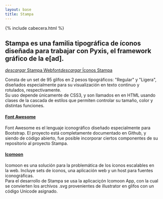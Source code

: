 ```yaml
---
layout: base
title: Stampa
---
```

{% include cabecera.html %}
<div class='content'>

<h2 class="gris-oscuro">Stampa es una familia tipográfica de íconos diseñada para trabajar con Pyxis, el framework gráfico de la e[ad].</h2>

<div class='centrado'>
<a class='btn' href='{{ site.baseurl}}/dist/stampa-webfont.zip'><i class='icn icn-light'>descargar</i>  Stampa Webfont</a><a class='btn' href='{{ site.baseurl}}/dist/icons.zip'><i class='icn icn-light'>descargar</i>  Íconos Stampa</a>
</div>


<div class='xxl centrado'>
<i class='icn icn-acto'></i><i class='icn icn-acto icn-light'></i> 
<i class='icn icn-archivo'></i> <i class='icn icn-archivo icn-light'></i> 
<i class='icn icn-constel'></i> <i class='icn icn-constel icn-light'></i>
<i class='icn icn-estorninos'></i> <i class='icn icn-estorninos icn-light'></i> 
<i class='icn icn-stampa'></i> <i class='icn icn-stampa icn-light'></i>
</div>


<p>Consta de un set de 95 glifos en 2 pesos tipográficos: "Regular" y "Ligera", diseñados especialmente para su visualización en texto continuo y rotulados, respectivamente. <br>
Su uso depende únicamente de CSS3, y son llamados en en HTML usando clases de la cascada de estilos que permiten controlar su tamaño, color y distintas funciones.</p>

<h4><i class="icn icn-estrella icn-sm"></i>  <a href="http://fontawesome.io/">Font Awesome</a></h4>

<p>
Font Awesome es el lenguaje iconográfico diseñado especialmente para Bootstrap.
El proyecto está completamente documentado en Github, y siendo de código abierto, fue posible incorporar ciertos componentes de su repositorio al proyecto Stampa.
<br>
</p>

<h4><i class="icn icn-estrella icn-sm"></i>  <a href="http://icomoon.io/">Icomoon</a></h4>

<p>
Icomoon es una solución para la problemática de los íconos escalables en la web. Incluye sets de  íconos, una aplicación web y un host para fuentes iconográficas.<br>
Para el desarrollo de Stampa se usa la aplicaciçón Icomoon App, con la cual se convierten los archivos .svg provenientes de illustrator en glifos con un código Unicode asignado.
<br>
</p>
</div>
